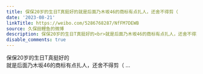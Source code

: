 ```yaml
---
title: 保保20岁的生日T真挺好的就是后面乃木坂46的商标有点扎人，还舍不得剪（
date: '2023-08-21'
linkTitle: https://weibo.com/5286768287/NfFM7DEWB
source: 久保田鲤鱼的微博
description: 保保20岁的生日T真挺好的<br>就是后面乃木坂46的商标有点扎人，还舍不得剪（  ...
disable_comments: true
---
```

保保20岁的生日T真挺好的<br>就是后面乃木坂46的商标有点扎人，还舍不得剪（  ...